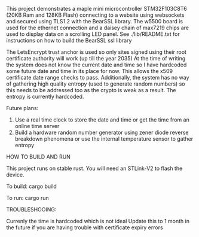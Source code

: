 This project demonstrates a maple mini microcontroller STM32F103C8T6 (20KB Ram and 128KB Flash) connecting to a website using websockets and secured using TLS1.2 with the BearSSL library. 
The w5500 board is used for the ethernet connection and a daisey chain of max7219 chips are used to display data on a scrolling LED panel.
See ./lib/README.txt for instructions on how to build the BearSSL ssl library

The LetsEncrypt trust anchor is used so only sites signed using their root certificate authority will work (up till the year 2035)
At the time of writing the system does not know the current date and time so I have hardcoded some future date and time in its place for now. This allows the x509 certificate date range checks to pass.
Additionally, the system has no way of gathering high quality entropy (used to generate random numbers) so this needs to be addressed too as the crypto is weak as a result. The entropy is currently hardcoded.

Future plans:
1. Use a real time clock to store the date and time or get the time from an online time server
2. Build a hardware random number generator using zener diode reverse breakdown phenomena or use the internal temperature sensor to gather entropy

HOW TO BUILD AND RUN

This project runs on stable rust.
You will need an STLink-V2 to flash the device. 

To build: 
cargo build

To run:
cargo run

TROUBLESHOOING:

Currenly the time is hardcoded which is not ideal Update this to 1 month in the future if you are having trouble with certificate expiry errors
